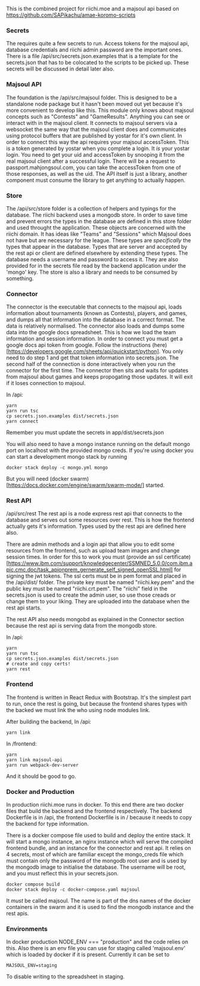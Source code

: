 This is the combined project for riichi.moe and a majsoul api based on https://github.com/SAPikachu/amae-koromo-scripts

### Secrets
The requires quite a few secrets to run. Access tokens for the majsoul api, database credentials and riichi admin password are the important ones. There is a file /api/src/secrets.json.examples that is a template for the secrets.json that has to be colocated to the scripts to be picked up. These secrets will be discussed in detail later also.

### Majsoul API
The foundation is the /api/src/majsoul folder. This is designed to be a standalone node package but it hasn't been moved out yet because it's more convenient to develop like this. This module only knows about majsoul concepts such as "Contests" and "GameResults". Anything you can see or interact with in the majsoul client. It connects to majsoul servers via a websocket the same way that the majsoul client does and communicates using protocol buffers that are published by yostar for it's own client. In order to connect this way the api requires your majsoul accessToken. This is a token generated by yostar when you complete a login. It *is* your yostar login. You need to get your uid and accessToken by snooping it from the real majsoul client after a successful login. There will be a request to passport.mahjongsoul.com, you can take the accessToken from one of those responses, as well as the uid. The API itself is just a library, another component must consume the library to get anything to actually happen.

### Store
The /api/src/store folder is a collection of helpers and typings for the database. The riichi backend uses a mongodb store. In order to save time and prevent errors the types in the database are defined in this store folder and used throught the application. These objects are concerned with the riichi domain. It has ideas like "Teams" and "Sessions" which Majsoul does not have but are necessary for the league. These types are *specifically* the types that appear in the database. Types that are server and accepted by the rest api or client are defined elsewhere by extending these types. The database needs a username and password to access it. They are also provided for in the secrets file read by the backend application under the 'mongo' key. The store is also a library and needs to be consumed by something.

### Connector
The connector is the executable that connects to the majsoul api, loads information about tournaments (known as Contests), players, and games, and dumps all that information into the database in a correct format. The data is relatively normalised. The connector also loads and dumps some data into the google docs spreadsheet. This is how we load the team information and session information. In order to connect you must get a google docs api token from google. Follow the instructions (here)[https://developers.google.com/sheets/api/quickstart/python]. You only need to do step 1 and get that token information into secrets.json. The second half of the connection is done interactively when you run the connector for the first time. The connector then sits and waits for updates from majsoul about games and keeps propogating those updates. It will exit if it loses connection to majsoul.

In /api:
```
yarn
yarn run tsc
cp secrets.json.examples dist/secrets.json
yarn connect
```

Remember you must update the secrets in app/dist/secrets.json

You will also need to have a mongo instance running on the default mongo port on localhost with the provided mongo creds. If you're using docker you can start a development mongo stack by running
```
docker stack deploy -c mongo.yml mongo
```

But you will need (docker swarm)[https://docs.docker.com/engine/swarm/swarm-mode/] started.

### Rest API
/api/src/rest
The rest api is a node express rest api that connects to the database and serves out some resources over rest. This is how the frontend actually gets it's information. Types used by the rest api are defined here also.

There are admin methods and a login api that allow you to edit some resources from the frontend, such as upload team images and change session times. In order for this to work you must (provide an ssl certificate)[https://www.ibm.com/support/knowledgecenter/SSMNED_5.0.0/com.ibm.apic.cmc.doc/task_apionprem_gernerate_self_signed_openSSL.html] for signing the jwt tokens. The ssl certs must be in pem format and placed in the /api/dist/ folder. The private key must be named "riichi.key.pem" and the public key must be named "riichi.crt.pem". The "riichi" field in the secrets.json is used to create the admin user, so use those creads or change them to your liking. They are uploaded into the database when the rest api starts.

The rest API also needs mongobd as explained in the Connector section because the rest api is serving data from the mongodb store.

In /api:
```
yarn
yarn run tsc
cp secrets.json.examples dist/secrets.json
# create and copy certs!
yarn rest
```

### Frontend
The frontend is written in React Redux with Bootstrap. It's the simplest part to run, once the rest is going, but because the frontend shares types with the backed we must link the who using node modules link.

After building the backend, In /api:
```
yarn link
```

In /frontend:
```
yarn
yarn link majsoul-api
yarn run webpack-dev-server
```

And it should be good to go.

### Docker and Production
In production riichi.moe runs in docker. To this end there are two docker files that build the backend and the frontend respectively. The backend Dockerfile is in /api, the frontend Dockerfile is in / because it needs to copy the backend for type information.

There is a docker compose file used to build and deploy the entire stack. It will start a mongo instance, an nginx instance which will serve the compiled frontend bundle, and an instance for the connector and rest api. It relies on 4 secrets, most of which are familiar except the mongo_creds file which must contain only the password of the mongodb root user and is used by the mongodb image to initialise the database. The username will be root, and you must reflect this in your secrets.json.

```
docker compose build
docker stack deploy -c docker-compose.yaml majsoul
```

It *must* be called majsoul. The name is part of the dns names of the docker containers in the swarm and it is used to find the mongodb instance and the rest apis.

### Environments
In docker production NODE_ENV === "production" and the code relies on this. Also there is an env file you can use for staging called 'majsoul.env' which is loaded by docker if it is present. Currently it can be set to

```
MAJSOUL_ENV=staging
```

To disable writing to the spreadsheet in staging.
